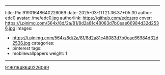 
---
title: Pin 91901648640226069
date: 2025-03-11T21:36:37+05:30
author: edc0
avatar: /me/edc0.jpg
authorlink: https://github.com/edczero
cover: https://i.pinimg.com/564x/8d/2a/81/8d2a81c48083d7b0eae66984d32d2536.jpg
images:
   - https://i.pinimg.com/564x/8d/2a/81/8d2a81c48083d7b0eae66984d32d2536.jpg
categories:
  - pinterest
tags:
  - mobilewallpapers
weight: 1
---

<!--more-->

[91901648640226069](https://in.pinterest.com/pin/91901648640226069/)

	